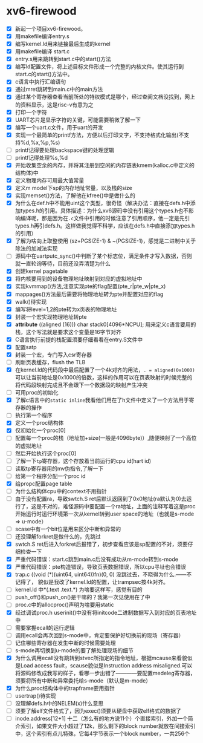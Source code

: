 # xv6-firewood

- [x] 新起一个项目xv6-firewood。
- [x] 用makefile编译entry.s
- [x] 编写kernel.ld用来链接最后生成的kernel
- [x] 用makefile编译 start.c
- [x] entry.s用来跳转到start.c中的start()方法
- [x] 编写ld配置文件，将上述目标文件形成一个完整的内核文件。使其运行到start.c的start()方法中。
- [x] c语言中执行汇编语句
- [x] 通过mret跳转到main.c中的main方法
- [x] 通过某个寄存器查看当前所处的特权模式是哪个，经过查阅文档没找到，网上的资料显示，这是risc-v有意为之
- [x] 打印一个字符
- [x] UART芯片是显示字符的关键，可能需要稍微了解一下
- [x] 编写一个uart.c文件，用于uart的开发
- [x] 实现一个最简单的printf方法，方便以后打印文字，不支持格式化输出(不支持%d,%x,%p,%s)
- [ ] printf记得要处理backspace键的处理逻辑
- [ ] printf记得处理%s,%d
- [x] 开始收集空余的内存，并将其注册到空闲的内存链表kmem(kalloc.c中定义的结构体)中
- [x] 定义物理内存可用最大值常量
- [x] 定义m model下sp的内存地址常量，以及栈的size
- [x] 实现memset()方法，了解他在kfree()中是做什么的
- [x] 为什么在def.h中不能用uint这个类型，很奇怪（解决办法：直接在defs.h中添加types.h的引用。具体描述：为什么xv6源码中没有引用这个types.h也不影响编译呢，那是因为在`.c`文件中引用的时候注意了引用顺序，他一定是先引types.h再引defs.h。这样做我觉得不科学，应该在defs.h中直接添加types.h的引用）
- [x] 了解为啥向上取整使用 (sz+PGSIZE-1) & ~(PGSIZE-1)，感觉是二进制中关于除法的加减法实现
- [ ] 源码中在uartputc_sync()中判断了某个标志位，满足条件才写入数据，否则就一直轮询等待，目前还没弄清楚为什么
- [x] 创建kernel pagetable
- [x] 将内核要用到的设备物理地址映射到对应的虚拟地址中
- [x] 实现kvmmap()方法,注意实现pte的flag配置(pte_r|pte_w|pte_x)
- [x] mappages()方法最后需要将物理地址转为pte并配置对应的flag
- [x] walk()待实现
- [x] 编写将level=1,2的pte转为x页表的物理地址
- [x] 封装一个宏实现物理地址转pte
- [x] __attribute__ ((aligned (16))) char stack0[4096*NCPU]; 用来定义c语言要用的栈，这个写法就是要求这个变量是16字节对齐
- [x] C语言执行前提的栈配置须要仔细看看在entry.S文件中
- [x] 配置satp
- [x] 封装一个宏，专门写入csr寄存器
- [ ] 刷新页表缓存，flush the TLB
- [x] 在kernel.ld的代码段中最后配置了一个4k对齐的用法，`. = aligned(0x1000)`可以让当前地址是0x1000的倍数，这样的作用可以在页表映射的时候完整的将代码段映射完成且不会跟下一个数据段的映射产生冲突
- [ ] 可用proc的初始化
- [x] 了解c语言中的`static inline`我看他们用在了h文件中定义了一个方法用于寄存器的操作
- [ ] 执行第一个程序
- [x] 定义一个proc结构体
- [x] 仅初始化一个proc[0]
- [ ] 配置每一个proc的栈（地址加+size(一般是4096byte)）,随便映射了一个高位的虚拟地址
- [ ] 然后开始执行这个proc[0]
- [ ] 了解一下`tp`寄存器，这个存放着当前运行的cpu id(hart id)
- [ ] 读取tp寄存器用的mv伪指令,了解一下
- [ ] 给第一个程序分配一个proc id
- [x] 给propc配置page table
- [ ] 为什么结构体cpu中的context不用指针 
- [ ] 由于没有配置ra，导致swtch.S ret后默认返回到了0x0地址(ra默认为0)去运行了，这是不对的，难怪源码中要配置一个ra地址，上面的注释写着这是proc开始运行时运行环境第一次从kernel转到user space的地址（也就是s-mode => u-mode）
- [ ] scase中有一个bit位是用来区分中断和异常的
- [ ] 还没理解forkret是做什么的，先跳过
- [x] swtch.S ret后进入forkret后报错了，初步查看应该是sp配置的不对，须要仔细检查一下
- [x] 严重代码错误：start.c跳到main.c后没有成功从m-mode转到s-mode
- [x] 严重代码错误：pte构造错误，导致页表数据错误，所以cpu寻址也会错误
- [x] trap.c ((void (*)(uint64, uint64))fn)(0, 0) 没跳过去，不晓得为什么.——不记得了， 貌似是我改了kernel.ld的配置，让trampsec按4k对齐。
- [ ] kernel.ld 中*(.text .text.*) 为啥要这样写，感觉有目的
- [ ] push_off()和push_on()是干嘛的？我第一次见使用在了中
- [ ] proc.c中的allocproc()声明为啥要用static
- [x] 经过调试proc.h userinit()中没有将initcode二进制数据写入到对应的页表地址中
- [ ] 需要掌握ecall的运行逻辑
- [ ] 调用ecall会再次回到s-mode中，肯定要保护好切换前的现场（寄存器）
- [ ] 记住哪些寄存器在发生中断的时候需要处理
- [ ] s-mode再切换到u-mode的要了解处理现场的细节 
- [x] 为什么调用ecall没有跳转到stvec所指定的指令地址，根据mcause来看貌似是Load access fault，scause貌似是Instruction address misaligned.可以将源码修改成我写的样子，看哪一步出错了————要配置medeleg寄存器，须要将所有中断和异常委托给s-mode（默认是m-mode）
- [x] 为什么proc结构体中的trapframe要用指针
- [ ] usertrap()待实现
- [ ] 没理解defs.h中的NELEM(x)什么意思
- [ ] 须要了解elf文件格式了，因为exec()须要从硬盘中获取elf格式的数据了
- [ ] inode.address[12+1] 十二（怎么有的地方说11个）个直接索引，外加一个简介索引，如果文件大小超过了12k，那么剩下的block number就放在间接索引中，这个索引有点儿特殊，它每4字节表示一个block number，一共256个